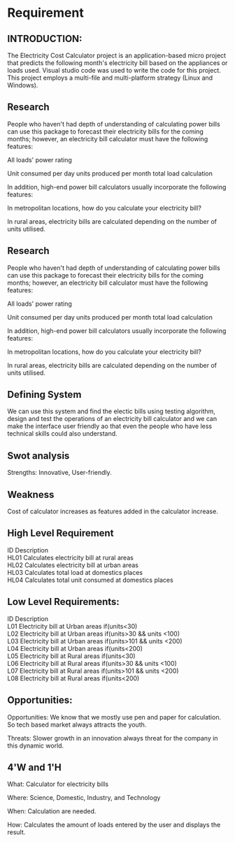 
# Requirement




## INTRODUCTION:
The Electricity Cost Calculator project is an application-based micro project that predicts the following month's electricity bill based on the appliances or loads used. Visual studio code was used to write the code for this project. This project employs a multi-file and multi-platform strategy (Linux and Windows).
## Research
People who haven't had depth of understanding of calculating power bills can use this package to forecast their electricity bills for the coming months; however, an electricity bill calculator must have the following features:

All loads' power rating

Unit consumed per day units produced per month total load calculation

In addition, high-end power bill calculators usually incorporate the following features:

In metropolitan locations, how do you calculate your electricity bill?

In rural areas, electricity bills are calculated depending on the number of units utilised.
## Research
People who haven't had depth of understanding of calculating power bills can use this package to forecast their electricity bills for the coming months; however, an electricity bill calculator must have the following features:

All loads' power rating

Unit consumed per day units produced per month total load calculation

In addition, high-end power bill calculators usually incorporate the following features:

In metropolitan locations, how do you calculate your electricity bill?

In rural areas, electricity bills are calculated depending on the number of units utilised.
## Defining System
We can use this system and find the electic bills using testing algorithm, design and test the operations of an electricity bill calculator and we can make the interface user friendly ao that even the people who have less technical skills could also understand.
## Swot analysis
Strengths: Innovative, User-friendly.
## Weakness
Cost of calculator increases as features added in the calculator increase.

## High Level Requirement
ID	    Description	                                        
HL01	Calculates electricity bill at rural areas	        
HL02	Calculates electricity bill at urban areas	       
HL03	Calculates total load at domestics places	          
HL04	Calculates total unit consumed at domestics places	

## Low Level Requirements:
ID	Description	      
L01	Electricity bill at Urban areas if(units<30)                                             	
L02	Electricity bill at Urban areas if(units>30 && units <100)                                            	
L03	Electricity bill at Urban areas if(units>101 && units <200)	                                         
L04	Electricity bill at Urban areas if(units<200)                  	
L05	Electricity bill at Rural areas if(units<30)                 	
L06	Electricity bill at Rural areas if(units>30 && units <100)                           	
L07	Electricity bill at Rural areas if(units>101 && units <200)                                 	
L08	Electricity bill at Rural areas if(units<200)	                       
## Opportunities: 
Opportunities: We know that we mostly use pen and paper for calculation. So tech based market always attracts the youth.

Threats: Slower growth in an innovation always threat for the company in this dynamic world.


## 4'W and 1'H
What: Calculator for electricity bills

Where: Science, Domestic, Industry, and Technology

When: Calculation are needed.

How: Calculates the amount of loads entered by the user and displays the result.
